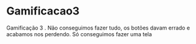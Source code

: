 # Gamificacao3
Gamificação 3
.
Não conseguimos fazer tudo, os botões davam errado e acabamos nos perdendo. Só conseguimos fazer uma tela 
